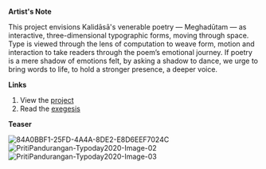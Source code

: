 **Artist's Note**

This project envisions Kalidāsā's venerable poetry — Meghadūtam — as interactive, three-dimensional typographic forms, moving through space. Type is viewed through the lens of computation to weave form, motion and interaction to take readers through the poem’s emotional journey. If poetry is a mere shadow of emotions felt, by asking a shadow to dance, we urge to bring words to life, to hold a stronger presence, a deeper voice.

**Links**

1. View the [project](https://meghadutam.priti.is)
2. Read the [exegesis](exegesis.pdf)

**Teaser**

![84A0BBF1-25FD-4A4A-8DE2-E8D6EEF7024C](https://user-images.githubusercontent.com/15939958/118765511-ce437800-b898-11eb-87ba-ab2eb9663be6.JPG)
![PritiPandurangan-Typoday2020-Image-02](https://user-images.githubusercontent.com/15939958/118765588-e7e4bf80-b898-11eb-9f69-4f9380b28a49.JPG)
![PritiPandurangan-Typoday2020-Image-03](https://user-images.githubusercontent.com/15939958/118765596-eb784680-b898-11eb-945b-56d34868936a.JPG)


